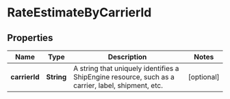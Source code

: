 

# RateEstimateByCarrierId


## Properties

| Name | Type | Description | Notes |
|------------ | ------------- | ------------- | -------------|
|**carrierId** | **String** | A string that uniquely identifies a ShipEngine resource, such as a carrier, label, shipment, etc. |  [optional] |




